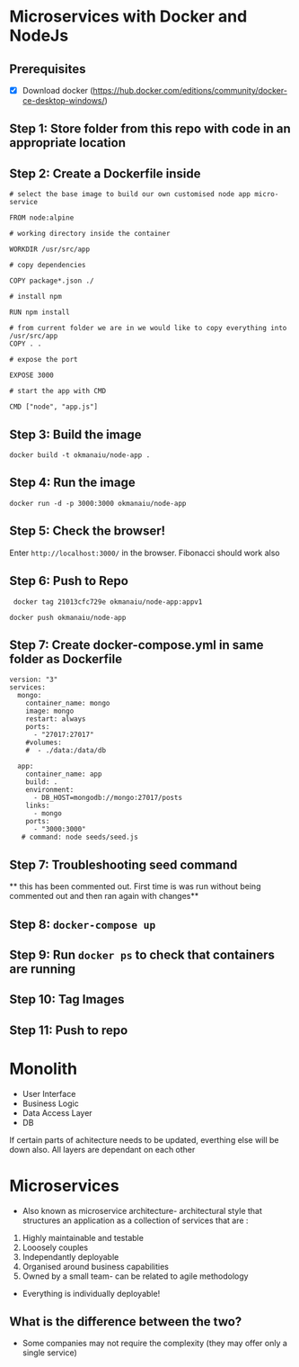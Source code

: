 # Microservices with Docker and NodeJs

## Prerequisites
- [x] Download docker (https://hub.docker.com/editions/community/docker-ce-desktop-windows/)

## Step 1: Store folder from this repo with code in an appropriate location 

## Step 2: Create a Dockerfile inside

```
# select the base image to build our own customised node app micro-service

FROM node:alpine

# working directory inside the container

WORKDIR /usr/src/app

# copy dependencies

COPY package*.json ./

# install npm 

RUN npm install

# from current folder we are in we would like to copy everything into /usr/src/app
COPY . .

# expose the port

EXPOSE 3000

# start the app with CMD

CMD ["node", "app.js"]
```

## Step 3: Build the image
`docker build -t okmanaiu/node-app .`

## Step 4: Run the image 

 `docker run -d -p 3000:3000 okmanaiu/node-app`

## Step 5: Check the browser!

Enter `http://localhost:3000/` in the browser. Fibonacci should work also

## Step 6: Push to Repo 
` docker tag 21013cfc729e okmanaiu/node-app:appv1`

`docker push okmanaiu/node-app`

## Step 7: Create docker-compose.yml in same folder as Dockerfile

```
version: "3"
services:
  mongo:
    container_name: mongo
    image: mongo
    restart: always
    ports:
      - "27017:27017"
    #volumes: 
    #  - ./data:/data/db

  app:
    container_name: app
    build: .
    environment:
      - DB_HOST=mongodb://mongo:27017/posts     
    links:
      - mongo
    ports:
      - "3000:3000"
   # command: node seeds/seed.js
 ```

## Step 7: Troubleshooting seed command
 ** this has been commented out. First time is was run without being commented out and then ran again with changes**

## Step 8: `docker-compose up`

## Step 9: Run `docker ps` to check that containers are running

## Step 10: Tag Images

## Step 11: Push to repo

# Monolith
- User Interface
- Business Logic
- Data Access Layer
- DB

If certain parts of achitecture needs to be updated, everthing else will be down also. All layers are dependant on each other

# Microservices
- Also known as microservice architecture- architectural style that structures an application as a collection of services that are :

1. Highly maintainable and testable
2. Looosely couples
3. Independantly deployable
4. Organised around business capabilities
5. Owned by a small team- can be related to agile methodology 

- Everything is individually deployable! 

## What is the difference between the two?

- Some companies may not require the complexity (they may offer only a single service)



